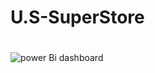 # U.S-SuperStore
#
![power Bi dashboard](https://github.com/user-attachments/assets/5a8c6650-7e87-4679-b83a-947eb61bfcc6)
